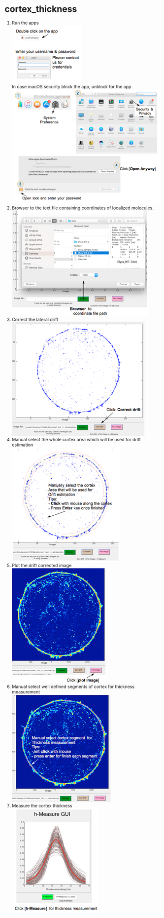 # cortex_thickness
1. Run the apps     
![01_login](/images/01_login.png)  
In case macOS security block the app, unblock for the app    
![08_QA_unBlocked_mac](/images/08_QA_unBlocked_mac.png)  
2. Browser to the text file containing coordinates of localized molecules.  
![02_browser](/images/02_browser.png)  
3. Correct the lateral drift   
![03_driftcorrect01](/images/03_driftcorrect01.png)  
4. Manual select the whole cortex area which will be used for drift estimation  
![04_driftcorrect02](/images/04_driftcorrect02.png)  
5. Plot the drift corrected image  
![05_plotImage](/images/05_plotImage.png)  
6. Manual select well defined segments of cortex for thickness measurement  
![06_cortexSelect](/images/06_cortexSelect.png)  
7. Measure the cortex thickness  
![07_cortexThicknessMeasurement](/images/07_cortexThicknessMeasurement.png)  

